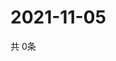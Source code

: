 # 2021-11-05
  共 0条

  <!-- BEGIN -->
  <!-- 最后更新时间Fri Nov 05 2021 10:03:44 GMT+0000 (Coordinated Universal Time) -->
  
  <!-- END -->
  
  